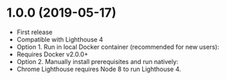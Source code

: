 # 1.0.0 (2019-05-17)

- First release
- Compatible with Lighthouse 4 
- Option 1. Run in local Docker container (recommended for new users): 
 - Requires Docker v2.0.0+
- Option 2. Manually install prerequisites and run natively: 
 - Chrome Lighthouse requires Node 8 to run Lighthouse 4.
